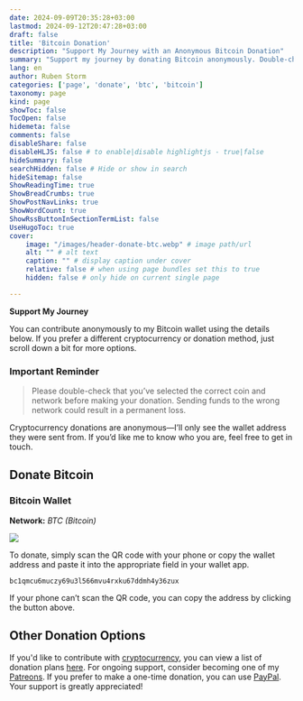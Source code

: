 ```yaml
---
date: 2024-09-09T20:35:28+03:00
lastmod: 2024-09-12T20:47:28+03:00
draft: false
title: 'Bitcoin Donation'
description: "Support My Journey with an Anonymous Bitcoin Donation"
summary: "Support my journey by donating Bitcoin anonymously. Double-check the coin and network before donating to avoid permanent loss. You can donate by scanning the QR code or copying the wallet address. If you'd like me to know who you are, please reach out."
lang: en
author: Ruben Storm
categories: ['page', 'donate', 'btc', 'bitcoin']
taxonomy: page
kind: page
showToc: false
TocOpen: false
hidemeta: false
comments: false
disableShare: false
disableHLJS: false # to enable|disable highlightjs - true|false
hideSummary: false
searchHidden: false # Hide or show in search
hideSitemap: false
ShowReadingTime: true
ShowBreadCrumbs: true
ShowPostNavLinks: true
ShowWordCount: true
ShowRssButtonInSectionTermList: false
UseHugoToc: true
cover:
    image: "/images/header-donate-btc.webp" # image path/url
    alt: "" # alt text
    caption: "" # display caption under cover
    relative: false # when using page bundles set this to true
    hidden: false # only hide on current single page

---
```


**Support My Journey**

You can contribute anonymously to my Bitcoin wallet using the details below. If you prefer a different cryptocurrency or donation method, just scroll down a bit for more options.

### Important Reminder
> Please double-check that you’ve selected the correct coin and network before making your donation. Sending funds to the wrong network could result in a permanent loss.

Cryptocurrency donations are anonymous—I’ll only see the wallet address they were sent from. If you’d like me to know who you are, feel free to get in touch.

## Donate Bitcoin
### Bitcoin Wallet
**Network:** *BTC (Bitcoin)*

![][defQRimage]

To donate, simply scan the QR code with your phone or copy the wallet address and paste it into the appropriate field in your wallet app.

```
bc1qmcu6muczy69u3l566mvu4rxku67ddmh4y36zux
```

If your phone can’t scan the QR code, you can copy the address by clicking the button above.


## Other Donation Options

If you'd like to contribute with [cryptocurrency][defDonationLink], you can view a list of donation plans [here][defDonationLink]. For ongoing support, consider becoming one of my [Patreons][defPatreonLink]. If you prefer to make a one-time donation, you can use [PayPal][defPaypalLink]. Your support is greatly appreciated!

[defPatreonLink]: /en/pages/patreon/
[defDonationLink]: /en/donation/
[defPaypalLink]: /en/donation/paypal-donation/
[defQRimage]: /images/donation/donate-qr-btc.webp
